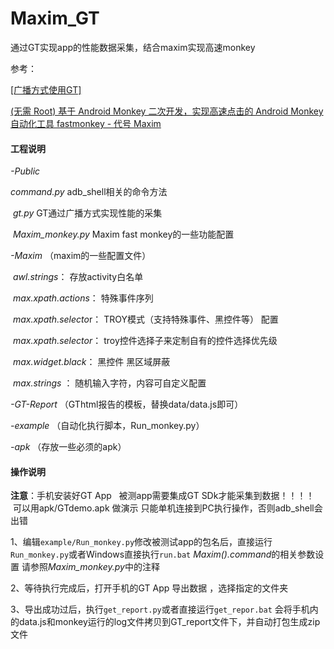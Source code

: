 # Maxim_GT
通过GT实现app的性能数据采集，结合maxim实现高速monkey

参考：

[[广播方式使用GT]](https://github.com/Tencent/GT/blob/master/android/GT_APP/app/docs/UseGtWithBroadcast.txt)

[(无需 Root) 基于 Android Monkey 二次开发，实现高速点击的 Android Monkey 自动化工具 fastmonkey - 代号 Maxim](https://testerhome.com/topics/11719)



#### **工程说明**

*-Public*		

  ​*command.py*       		adb_shell相关的命令方法

  ​	*gt.py*			   	GT通过广播方式实现性能的采集

  ​	*Maxim_monkey.py*	    	Maxim fast monkey的一些功能配置

*-Maxim*  		（maxim的一些配置文件）

  ​	*awl.strings*：			存放activity白名单

  ​	*max.xpath.actions*：	特殊事件序列 

  ​	*max.xpath.selecto*r：	TROY模式（支持特殊事件、黑控件等） 配置 

  ​	*max.xpath.selector*：	 troy控件选择子来定制自有的控件选择优先级

  ​	*max.widget.black*：	黑控件 黑区域屏蔽

  ​	*max.strings* ：		随机输入字符，内容可自定义配置

*-GT-Report*	（GThtml报告的模板，替换data/data.js即可）

  *-example*		（自动化执行脚本，Run_monkey.py）

  *-apk*		        （存放一些必须的apk）



#### **操作说明**

**注意**：手机安装好GT App    被测app需要集成GT SDk才能采集到数据！！！！  可以用apk/GTdemo.apk 做演示
          只能单机连接到PC执行操作，否则adb_shell会出错

1、编辑`example/Run_monkey.py`修改被测试app的包名后，直接运行`Run_monkey.py`或者Windows直接执行`run.bat`      *Maxim().command*的相关参数设置 请参照*Maxim_monkey.py*中的注释

2、等待执行完成后，打开手机的GT App 导出数据 ，选择指定的文件夹

3、导出成功过后，执行`get_report.py`或者直接运行`get_repor.bat` 会将手机内的data.js和monkey运行的log文件拷贝到GT_report文件下，并自动打包生成zip文件









